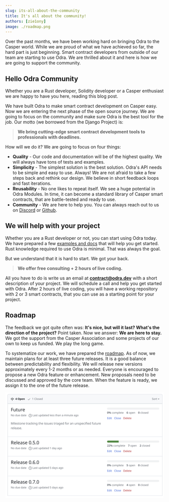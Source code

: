 ```yaml
---
slug: its-all-about-the-community
title: It's all about the community!
authors: [zie1ony]
image: ./roadmap.png
---
```


Over the past months,
we have been working hard on bringing Odra to the Casper world.
While we are proud of what we have achieved so far,
the hard part is just beginning.
Smart contract developers from outside of our team are starting to use Odra.
We are thrilled about it and here is how we are going to support the community.

<!--truncate-->

## Hello Odra Community

Whether you are a Rust developer, Solidity developer or a Casper enthusiast
we are happy to have you here, reading this blog post.

We have built Odra to make smart contract development on Casper easy.
Now we are entering the next phase of the open source journey.
We are going to focus on the community and make sure
Odra is the best tool for the job.
Our motto (we borrowed from the Django Project) is:

> **We bring cutting-edge smart contract development tools to 
professionals with deadlines.**

How will we do it? We are going to focus on four things:
- **Quality** - Our code and documentation will be of the highest quality.
We will always have tons of tests and examples.
- **Simplicity** - The simplest solution is the best solution.
Odra's API needs to be simple and easy to use.
Always!
We are not afraid to take a few steps back and rethink our design.
We believe in short feedback loops and fast iterations.
- **Reusability** - No one likes to repeat itself.
We see a huge potential in Odra Modules.
In time, it can become a standard library of Casper smart contracts,
that are battle-tested and ready to use.
- **Community** - We are here to help you.
You can always reach out to us on [Discord] or [Github].

## We will help with your project

Whether you are a Rust developer or not, you can start using Odra today.
We have prepared a few [examples and docs] that will help you get started.
Rust knowledge required to use Odra is minimal.
That was always the goal.

But we understand that it is hard to start.
We got your back.

> **We offer free consulting + 2 hours of live coding.**

All you have to do is write us an email at **contract@odra.dev**
with a short description of your project.
We will schedule a call and help you get started with Odra.
After 2 hours of live coding, you will have a working repository with 2 or 3 
smart contracts, that you can use as a starting point for your project.

## Roadmap

The feedback we got quite often was:
__It's nice, but will it last? What's the direction of the project?__
Point taken. Now we answer: __We are here to stay.__
We got the support from the Casper Association and some projects of our own
to keep us funded. We play the long game.

To systematize our work, we have prepared the [roadmap].
As of now, we maintain plans for at least three future releases.
It is a good balance between predictability and flexibility.
We will release new versions approximately every 1-2 months or as needed.
Everyone is encouraged to propose a new Odra feature or enhancement.
New proposals need to be discussed and approved by the core team.
When the feature is ready, we assign it to the one of the future release.

![Odra Roadmap](./roadmap.png)

[Discord]: https://discord.gg/Mm5ABc9P8k
[Github]: https://github.com/odradev/odra
[examples and docs]: https://odra.dev/docs
[roadmap]: https://github.com/odradev/odra/milestones
